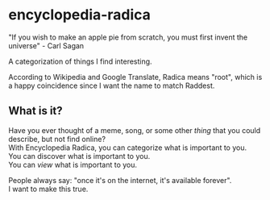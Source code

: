 # encyclopedia-radica

"If you wish to make an apple pie from scratch, you must first invent the universe" - Carl Sagan

A categorization of things I find interesting.

According to Wikipedia and Google Translate, Radica means "root", which is a happy coincidence since I want the name to match Raddest.

## What is it?

Have you ever thought of a meme, song, or some other _thing_ that you could describe, but not find online?  
With Encyclopedia Radica, you can categorize what is important to you.  
You can discover what is important to you.  
You can _view_ what is important to you.

People always say: "once it's on the internet, it's available forever".  
I want to make this true.

